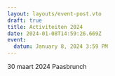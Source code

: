 ```yaml
---
layout: layouts/event-post.vto
draft: true
title: Activiteiten 2024
date: 2024-01-08T14:59:26.669Z
event:
  datum: January 8, 2024 3:59 PM
---
```

30 maart 2024 Paasbrunch